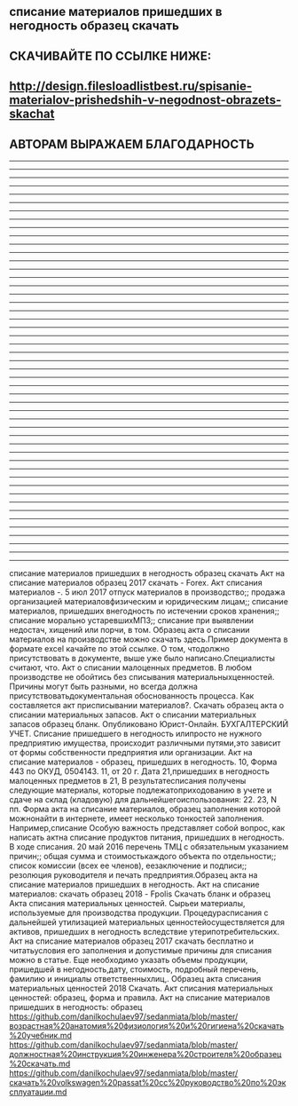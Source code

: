 списание материалов пришедших в негодность образец скачать
--------------------------------------------------
СКАЧИВАЙТЕ ПО ССЫЛКЕ НИЖЕ:
--------------------------------------------------
http://design.filesloadlistbest.ru/spisanie-materialov-prishedshih-v-negodnost-obrazets-skachat
--------------------------------------------------
АВТОРАМ ВЫРАЖАЕМ БЛАГОДАРНОСТЬ
--------------------------------------------------
--------------------------------------------------
--------------------------------------------------
--------------------------------------------------
--------------------------------------------------
--------------------------------------------------
--------------------------------------------------
--------------------------------------------------
--------------------------------------------------
--------------------------------------------------
--------------------------------------------------
--------------------------------------------------
--------------------------------------------------
--------------------------------------------------
--------------------------------------------------
--------------------------------------------------
--------------------------------------------------
--------------------------------------------------
--------------------------------------------------
--------------------------------------------------
--------------------------------------------------
--------------------------------------------------
--------------------------------------------------
--------------------------------------------------
--------------------------------------------------
--------------------------------------------------
--------------------------------------------------
--------------------------------------------------
--------------------------------------------------
--------------------------------------------------
--------------------------------------------------
--------------------------------------------------
--------------------------------------------------
--------------------------------------------------
--------------------------------------------------
--------------------------------------------------
--------------------------------------------------
--------------------------------------------------
--------------------------------------------------
--------------------------------------------------
--------------------------------------------------
--------------------------------------------------
--------------------------------------------------
--------------------------------------------------
--------------------------------------------------
--------------------------------------------------
--------------------------------------------------
--------------------------------------------------
--------------------------------------------------
--------------------------------------------------
списание материалов пришедших в негодность образец скачать Акт на списание материалов образец 2017 скачать - Forex. Акт списания материалов -. 5 июл 2017  отпуск материалов в производство;; продажа организацией материаловфизическим и юридическим лицам;; списание материалов, пришедших внегодность по истечении сроков хранения;; списание морально устаревшихМПЗ;; списание при выявлении недостач, хищений или порчи, в том. Образец акта о списании материалов на производстве можно скачать здесь.Пример документа в формате excel качайте по этой ссылке. О том, чтодолжно присутствовать в документе, выше уже было написано.Специалисты считают, что. Акт о списании малоценных предметов. В любом производстве не обойтись без списывания материальныхценностей. Причины могут быть разными, но всегда должна присутствоватьдокументальная обоснованность процесса. Как составляется акт присписывании материалов?. Скачать образец акта о списании материальных запасов. Акт о списании материальных запасов образец бланк. Опубликовано Юрист-Онлайн. БУХГАЛТЕРСКИЙ УЧЕТ. Списание пришедшего в негодность илипросто не нужного предприятию имущества, происходит различными путями,это зависит от формы собственности предприятия или организации. Акт на списание материалов - образец, пришедших в негодность. 10, Форма  443 по ОКУД, 0504143. 11, от   20 г. Дата  21,пришедших в негодность малоценных предметов в  21, В результатесписания получены следующие материалы, которые подлежатоприходованию в учете и сдаче на склад (кладовую) для дальнейшегоиспользования: 22. 23, N пп. Форма акта на списание материалов, образец заполнения которой можнонайти в интернете, имеет несколько тонкостей заполнения. Например,списание  Особую важность представляет собой вопрос, как написать актна списание продуктов питания, пришедших в негодность. В ходе списания. 20 май 2016  перечень ТМЦ с обязательным указанием причин;; общая сумма и стоимостькаждого объекта по отдельности;; список комиссии (всех ее членов), еезаключение и подписи;; резолюция руководителя и печать предприятия.Образец акта на списание материалов пришедших в негодность. Акт на списание материалов: скачать образец 2018 - Fpolis
Скачать бланк и образец Акта списания материальных ценностей.  Сырьеи материалы, используемые для производства продукции.  Процедурасписания с дальнейшей утилизацией материальных ценностейосуществляется для активов, пришедших в негодность вследствие утерипотребительских. Акт на списание материалов образец 2017 скачать бесплатно и читатьусловия его заполнения и допустимые причины для списания можно в статье.  Еще необходимо указать объемы продукции, пришедшей в негодность,дату, стоимость, подробный перечень, фамилию и инициалы ответственныхлиц,. Образец акта списания материальных ценностей 2018  Скачать. Акт списания материальных ценностей: образец, форма и правила. Акт на списание материалов пришедших в негодность: образец
https://github.com/danilkochulaev97/sedanmiata/blob/master/возрастная%20анатомия%20физиология%20и%20гигиена%20скачать%20учебник.md
https://github.com/danilkochulaev97/sedanmiata/blob/master/должностная%20инструкция%20инженера%20строителя%20образец%20скачать.md
https://github.com/danilkochulaev97/sedanmiata/blob/master/скачать%20volkswagen%20passat%20cc%20руководство%20по%20эксплуатации.md